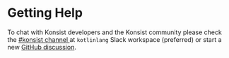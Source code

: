 # Getting Help

To chat with Konsist developers and the Konsist community please check the [#konsist channel ](https://kotlinlang.slack.com/archives/C05QG9FD6KS) at `kotlinlang` Slack workspace (preferred) or start a new [GitHub discussion](https://github.com/LemonAppDev/konsist/discussions).&#x20;
